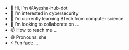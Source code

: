 - 👋 Hi, I’m @Ayesha-hub-dot
- 👀 I’m interested in cybersecurity 
- 🌱 I’m currently learning BTech from computer science 
- 💞️ I’m looking to collaborate on ...
- 📫 How to reach me ...
- 😄 Pronouns: she
- ⚡ Fun fact: ...

<!---
Ayesha-hub-dot/Ayesha-hub-dot is a ✨ special ✨ repository because its `README.md` (this file) appears on your GitHub profile.
You can click the Preview link to take a look at your changes.
--->
